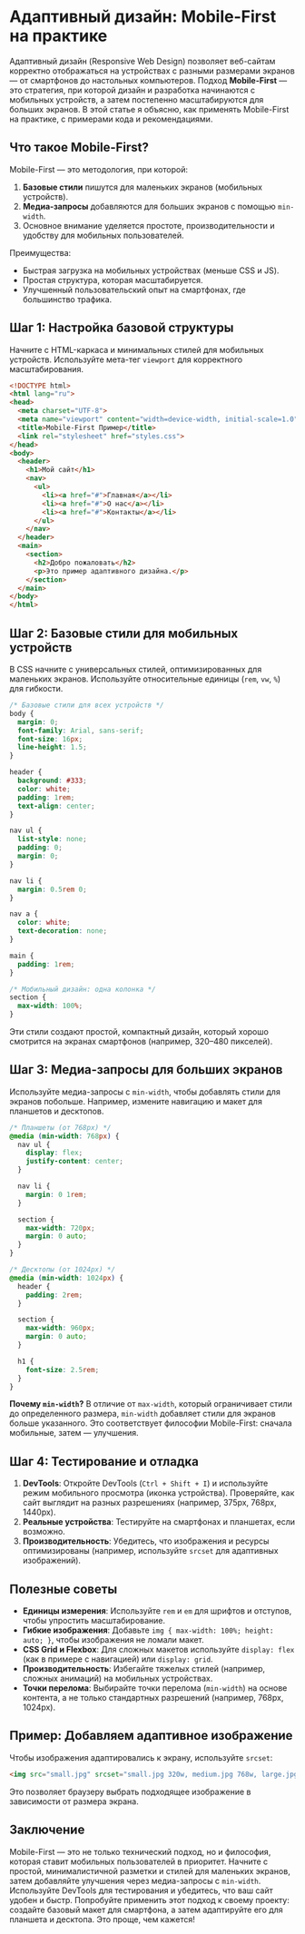 # Адаптивный дизайн: Mobile-First на практике

Адаптивный дизайн (Responsive Web Design) позволяет веб-сайтам корректно отображаться на устройствах с разными размерами экранов — от смартфонов до настольных компьютеров. Подход **Mobile-First** — это стратегия, при которой дизайн и разработка начинаются с мобильных устройств, а затем постепенно масштабируются для больших экранов. В этой статье я объясню, как применять Mobile-First на практике, с примерами кода и рекомендациями.

## Что такое Mobile-First?
Mobile-First — это методология, при которой:
1. **Базовые стили** пишутся для маленьких экранов (мобильных устройств).
2. **Медиа-запросы** добавляются для больших экранов с помощью `min-width`.
3. Основное внимание уделяется простоте, производительности и удобству для мобильных пользователей.

Преимущества:
- Быстрая загрузка на мобильных устройствах (меньше CSS и JS).
- Простая структура, которая масштабируется.
- Улучшенный пользовательский опыт на смартфонах, где большинство трафика.

## Шаг 1: Настройка базовой структуры
Начните с HTML-каркаса и минимальных стилей для мобильных устройств. Используйте мета-тег `viewport` для корректного масштабирования.

```html
<!DOCTYPE html>
<html lang="ru">
<head>
  <meta charset="UTF-8">
  <meta name="viewport" content="width=device-width, initial-scale=1.0">
  <title>Mobile-First Пример</title>
  <link rel="stylesheet" href="styles.css">
</head>
<body>
  <header>
    <h1>Мой сайт</h1>
    <nav>
      <ul>
        <li><a href="#">Главная</a></li>
        <li><a href="#">О нас</a></li>
        <li><a href="#">Контакты</a></li>
      </ul>
    </nav>
  </header>
  <main>
    <section>
      <h2>Добро пожаловать</h2>
      <p>Это пример адаптивного дизайна.</p>
    </section>
  </main>
</body>
</html>
```

## Шаг 2: Базовые стили для мобильных устройств
В CSS начните с универсальных стилей, оптимизированных для маленьких экранов. Используйте относительные единицы (`rem`, `vw`, `%`) для гибкости.

```css
/* Базовые стили для всех устройств */
body {
  margin: 0;
  font-family: Arial, sans-serif;
  font-size: 16px;
  line-height: 1.5;
}

header {
  background: #333;
  color: white;
  padding: 1rem;
  text-align: center;
}

nav ul {
  list-style: none;
  padding: 0;
  margin: 0;
}

nav li {
  margin: 0.5rem 0;
}

nav a {
  color: white;
  text-decoration: none;
}

main {
  padding: 1rem;
}

/* Мобильный дизайн: одна колонка */
section {
  max-width: 100%;
}
```

Эти стили создают простой, компактный дизайн, который хорошо смотрится на экранах смартфонов (например, 320–480 пикселей).

## Шаг 3: Медиа-запросы для больших экранов
Используйте медиа-запросы с `min-width`, чтобы добавлять стили для экранов побольше. Например, измените навигацию и макет для планшетов и десктопов.

```css
/* Планшеты (от 768px) */
@media (min-width: 768px) {
  nav ul {
    display: flex;
    justify-content: center;
  }

  nav li {
    margin: 0 1rem;
  }

  section {
    max-width: 720px;
    margin: 0 auto;
  }
}

/* Десктопы (от 1024px) */
@media (min-width: 1024px) {
  header {
    padding: 2rem;
  }

  section {
    max-width: 960px;
    margin: 0 auto;
  }

  h1 {
    font-size: 2.5rem;
  }
}
```

**Почему `min-width`?** В отличие от `max-width`, который ограничивает стили до определенного размера, `min-width` добавляет стили для экранов больше указанного. Это соответствует философии Mobile-First: сначала мобильные, затем — улучшения.

## Шаг 4: Тестирование и отладка
1. **DevTools**: Откройте DevTools (`Ctrl + Shift + I`) и используйте режим мобильного просмотра (иконка устройства). Проверяйте, как сайт выглядит на разных разрешениях (например, 375px, 768px, 1440px).
2. **Реальные устройства**: Тестируйте на смартфонах и планшетах, если возможно.
3. **Производительность**: Убедитесь, что изображения и ресурсы оптимизированы (например, используйте `srcset` для адаптивных изображений).

## Полезные советы
- **Единицы измерения**: Используйте `rem` и `em` для шрифтов и отступов, чтобы упростить масштабирование.
- **Гибкие изображения**: Добавьте `img { max-width: 100%; height: auto; }`, чтобы изображения не ломали макет.
- **CSS Grid и Flexbox**: Для сложных макетов используйте `display: flex` (как в примере с навигацией) или `display: grid`.
- **Производительность**: Избегайте тяжелых стилей (например, сложных анимаций) на мобильных устройствах.
- **Точки перелома**: Выбирайте точки перелома (`min-width`) на основе контента, а не только стандартных разрешений (например, 768px, 1024px).

## Пример: Добавляем адаптивное изображение
Чтобы изображения адаптировались к экрану, используйте `srcset`:

```html
<img src="small.jpg" srcset="small.jpg 320w, medium.jpg 768w, large.jpg 1024w" alt="Пример">
```

Это позволяет браузеру выбрать подходящее изображение в зависимости от размера экрана.

## Заключение
Mobile-First — это не только технический подход, но и философия, которая ставит мобильных пользователей в приоритет. Начните с простой, минималистичной разметки и стилей для маленьких экранов, затем добавляйте улучшения через медиа-запросы с `min-width`. Используйте DevTools для тестирования и убедитесь, что ваш сайт удобен и быстр. Попробуйте применить этот подход к своему проекту: создайте базовый макет для смартфона, а затем адаптируйте его для планшета и десктопа. Это проще, чем кажется! 